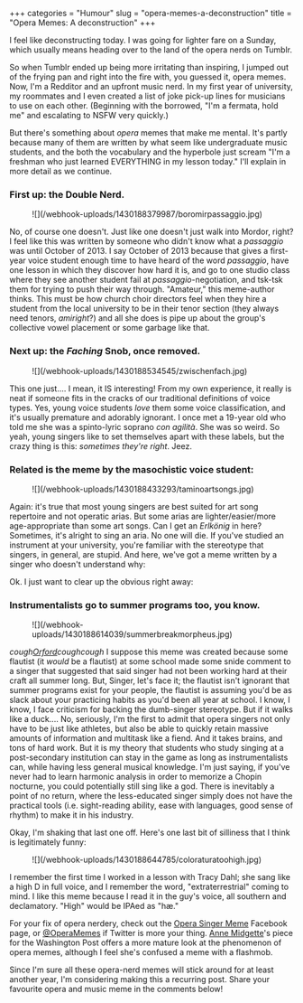 +++
categories = "Humour"
slug = "opera-memes-a-deconstruction"
title = "Opera Memes: A deconstruction"
+++

I feel like deconstructing today. I was going for lighter fare on a Sunday, which usually means heading over to the land of the opera nerds on Tumblr.

So when Tumblr ended up being more irritating than inspiring, I jumped out of the frying pan and right into the fire with, you guessed it, opera memes. Now, I'm a Redditor and an upfront music nerd. In my first year of university, my roommates and I even created a list of joke pick-up lines for musicians to use on each other. (Beginning with the borrowed, "I'm a fermata, hold me" and escalating to NSFW very quickly.)

But there's something about _opera_ memes that make me mental. It's partly because many of them are written by what seem like undergraduate music students, and the both the vocabulary and the hyperbole just scream "I'm a freshman who just learned EVERYTHING in my lesson today." I'll explain in more detail as we continue.

### First up: the Double Nerd.

<figure data-type="image">
![](/webhook-uploads/1430188379987/boromirpassaggio.jpg)
</figure>

No, of course one doesn't. Just like one doesn't just walk into Mordor, right? I feel like this was written by someone who didn't know what a _passaggio_ was until October of 2013\. I say October of 2013 because that gives a first-year voice student enough time to have heard of the word _passaggio_, have one lesson in which they discover how hard it is, and go to one studio class where they see another student fail at _passaggio_-negotiation, and tsk-tsk them for trying to push their way through. "Amateur," this meme-author thinks. This must be how church choir directors feel when they hire a student from the local university to be in their tenor section (they always need tenors, _amiright_?) and all she does is pipe up about the group's collective vowel placement or some garbage like that.

### Next up: the _Faching_ Snob, once removed.

<figure data-type="image">
![](/webhook-uploads/1430188534545/zwischenfach.jpg)
</figure>

This one just.... I mean, it IS interesting! From my own experience, it really is neat if someone fits in the cracks of our traditional definitions of voice types. Yes, young voice students _love_ them some voice classification, and it's usually premature and adorably ignorant. I once met a 19-year old who told me she was a spinto-lyric soprano _con agilità_. She was so weird. So yeah, young singers like to set themselves apart with these labels, but the crazy thing is this: _sometimes they're right_. Jeez.

### Related is the meme by the masochistic voice student:

<figure data-type="image">
![](/webhook-uploads/1430188433293/taminoartsongs.jpg)
</figure>

Again: it's true that most young singers are best suited for art song repertoire and not operatic arias. But some arias are lighter/easier/more age-appropriate than some art songs. Can I get an _Erlkönig_ in here? Sometimes, it's alright to sing an aria. No one will die.
If you've studied an instrument at your university, you're familiar with the stereotype that singers, in general, are stupid. And here, we've got a meme written by a singer who doesn't understand why:



Ok. I just want to clear up the obvious right away: 

### Instrumentalists go to summer programs too, you know.

<figure data-type="image">
![](/webhook-uploads/1430188614039/summerbreakmorpheus.jpg)
</figure>

*cough[Orford](http://www.arts-orford.org/en/)coughcough* I suppose this meme was created because some flautist (it _would_ be a flautist) at some school made some snide comment to a singer that suggested that said singer had not been working hard at their craft all summer long. But, Singer, let's face it; the flautist isn't ignorant that summer programs exist for your people, the flautist is assuming you'd be as slack about your practicing habits as you'd been all year at school. I know, I know, I face criticism for backing the dumb-singer stereotype. But if it walks like a duck.... No, seriously, I'm the first to admit that opera singers not only have to be just like athletes, but also be able to quickly retain massive amounts of information and multitask like a fiend. And it takes brains, and tons of hard work. But it is my theory that students who study singing at a post-secondary institution can stay in the game as long as instrumentalists can, while having less general musical knowledge. I'm just saying, if you've never had to learn harmonic analysis in order to memorize a Chopin nocturne, you could potentially still sing like a god. There is inevitably a point of no return, where the less-educated singer simply does not have the practical tools (i.e. sight-reading ability, ease with languages, good sense of rhythm) to make it in his industry.

Okay, I'm shaking that last one off. Here's one last bit of silliness that I think is legitimately funny:

<figure data-type="image">
![](/webhook-uploads/1430188644785/coloraturatoohigh.jpg)
</figure>

I remember the first time I worked in a lesson with Tracy Dahl; she sang like a high D in full voice, and I remember the word, "extraterrestrial" coming to mind. I like this meme because I read it in the guy's voice, all southern and declamatory. "High" would be IPAed as "hæ."

For your fix of opera nerdery, check out the [Opera Singer Meme](https://www.facebook.com/OperaSingerMemes) Facebook page, or [@OperaMemes](https://twitter.com/OperaMemes) if Twitter is more your thing. [Anne Midgette](http://voices.washingtonpost.com/the-classical-beat/2010/03/opera_the_meme.html)'s piece for the Washington Post offers a more mature look at the phenomenon of opera memes, although I feel she's confused a meme with a flashmob.

Since I'm sure all these opera-nerd memes will stick around for at least another year, I'm considering making this a recurring post. Share your favourite opera and music meme in the comments below!
